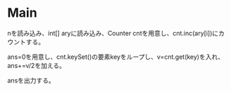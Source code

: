 # Main
nを読み込み、int[] aryに読み込み、Counter cntを用意し、cnt.inc(ary[i])にカウントする。

ans=0を用意し、cnt.keySet()の要素keyをループし、v=cnt.get(key)を入れ、ans+=v/2を加える。

ansを出力する。
